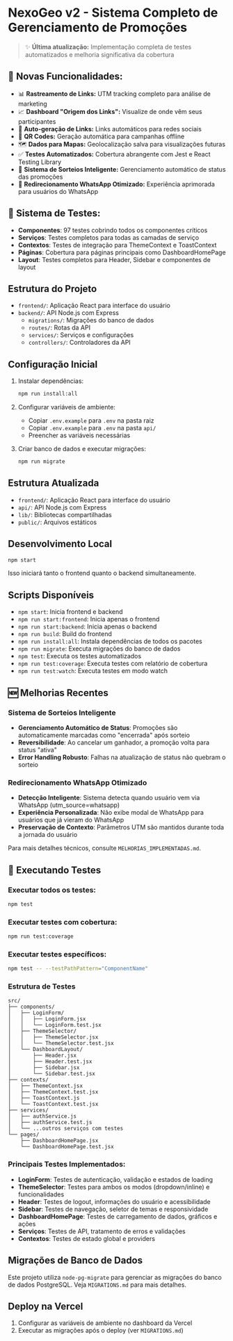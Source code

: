 # NexoGeo v2 - Sistema Completo de Gerenciamento de Promoções

> ✨ **Última atualização:** Implementação completa de testes automatizados e melhoria significativa da cobertura

## 🚀 **Novas Funcionalidades:**
- 📊 **Rastreamento de Links:** UTM tracking completo para análise de marketing
- 📈 **Dashboard "Origem dos Links":** Visualize de onde vêm seus participantes  
- 🤖 **Auto-geração de Links:** Links automáticos para redes sociais
- 📱 **QR Codes:** Geração automática para campanhas offline
- 🗺️ **Dados para Mapas:** Geolocalização salva para visualizações futuras
- ✅ **Testes Automatizados:** Cobertura abrangente com Jest e React Testing Library
- 🎯 **Sistema de Sorteios Inteligente:** Gerenciamento automático de status das promoções
- 📱 **Redirecionamento WhatsApp Otimizado:** Experiência aprimorada para usuários do WhatsApp

## 🧪 **Sistema de Testes:**
- **Componentes**: 97 testes cobrindo todos os componentes críticos
- **Serviços**: Testes completos para todas as camadas de serviço
- **Contextos**: Testes de integração para ThemeContext e ToastContext
- **Páginas**: Cobertura para páginas principais como DashboardHomePage
- **Layout**: Testes completos para Header, Sidebar e componentes de layout

## Estrutura do Projeto

- `frontend/`: Aplicação React para interface do usuário
- `backend/`: API Node.js com Express
  - `migrations/`: Migrações do banco de dados
  - `routes/`: Rotas da API
  - `services/`: Serviços e configurações
  - `controllers/`: Controladores da API

## Configuração Inicial

1. Instalar dependências:
   ```bash
   npm run install:all
   ```

2. Configurar variáveis de ambiente:
   - Copiar `.env.example` para `.env` na pasta raiz
   - Copiar `.env.example` para `.env` na pasta `api/`
   - Preencher as variáveis necessárias

3. Criar banco de dados e executar migrações:
   ```bash
   npm run migrate
   ```

## Estrutura Atualizada

- `frontend/`: Aplicação React para interface do usuário
- `api/`: API Node.js com Express  
- `lib/`: Bibliotecas compartilhadas
- `public/`: Arquivos estáticos

## Desenvolvimento Local

```bash
npm start
```

Isso iniciará tanto o frontend quanto o backend simultaneamente.

## Scripts Disponíveis

- `npm start`: Inicia frontend e backend
- `npm run start:frontend`: Inicia apenas o frontend
- `npm run start:backend`: Inicia apenas o backend
- `npm run build`: Build do frontend
- `npm run install:all`: Instala dependências de todos os pacotes
- `npm run migrate`: Executa migrações do banco de dados
- `npm test`: Executa os testes automatizados
- `npm run test:coverage`: Executa testes com relatório de cobertura
- `npm run test:watch`: Executa testes em modo watch

## 🆕 Melhorias Recentes

### Sistema de Sorteios Inteligente
- **Gerenciamento Automático de Status**: Promoções são automaticamente marcadas como "encerrada" após sorteio
- **Reversibilidade**: Ao cancelar um ganhador, a promoção volta para status "ativa"
- **Error Handling Robusto**: Falhas na atualização de status não quebram o sorteio

### Redirecionamento WhatsApp Otimizado
- **Detecção Inteligente**: Sistema detecta quando usuário vem via WhatsApp (utm_source=whatsapp)
- **Experiência Personalizada**: Não exibe modal de WhatsApp para usuários que já vieram do WhatsApp
- **Preservação de Contexto**: Parâmetros UTM são mantidos durante toda a jornada do usuário

Para mais detalhes técnicos, consulte `MELHORIAS_IMPLEMENTADAS.md`.

## 🧪 Executando Testes

### Executar todos os testes:
```bash
npm test
```

### Executar testes com cobertura:
```bash
npm run test:coverage
```

### Executar testes específicos:
```bash
npm test -- --testPathPattern="ComponentName"
```

### Estrutura de Testes
```
src/
├── components/
│   ├── LoginForm/
│   │   ├── LoginForm.jsx
│   │   └── LoginForm.test.jsx
│   ├── ThemeSelector/
│   │   ├── ThemeSelector.jsx
│   │   └── ThemeSelector.test.jsx
│   └── DashboardLayout/
│       ├── Header.jsx
│       ├── Header.test.jsx
│       ├── Sidebar.jsx
│       └── Sidebar.test.jsx
├── contexts/
│   ├── ThemeContext.jsx
│   ├── ThemeContext.test.jsx
│   ├── ToastContext.js
│   └── ToastContext.test.jsx
├── services/
│   ├── authService.js
│   ├── authService.test.js
│   └── ...outros serviços com testes
└── pages/
    ├── DashboardHomePage.jsx
    └── DashboardHomePage.test.jsx
```

### Principais Testes Implementados:
- **LoginForm**: Testes de autenticação, validação e estados de loading
- **ThemeSelector**: Testes para ambos os modos (dropdown/inline) e funcionalidades
- **Header**: Testes de logout, informações do usuário e acessibilidade
- **Sidebar**: Testes de navegação, seletor de temas e responsividade
- **DashboardHomePage**: Testes de carregamento de dados, gráficos e ações
- **Serviços**: Testes de API, tratamento de erros e validações
- **Contextos**: Testes de estado global e providers

## Migrações de Banco de Dados

Este projeto utiliza `node-pg-migrate` para gerenciar as migrações do banco de dados PostgreSQL. Veja `MIGRATIONS.md` para mais detalhes.

## Deploy na Vercel

1. Configurar as variáveis de ambiente no dashboard da Vercel
2. Executar as migrações após o deploy (ver `MIGRATIONS.md`)